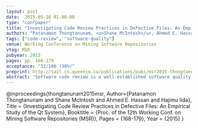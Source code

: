 ```yaml
---
layout: post
date:  2015-05-16 01:00:00
type: "confpaper"
title: "Investigating Code Review Practices in Defective Files: An Empirical Study of the Qt System"
authors: "Patanamon Thongtanunam, <u>Shane McIntosh</u>, Ahmed E. Hassan, and Hajimu Iida"
tags: ["code-review", "software-quality"]
venue: Working Conference on Mining Software Repositories
vtag: MSR
pubyear: 2015
pages: pp. 168-179
acceptance: "32/106 (30%)"
preprint: http://sail.cs.queensu.ca/publications/pubs/msr2015-thongtanunam.pdf
abstract: "Software code review is a well-established software quality practice. Recently, Modern Code Review (MCR) has been widely adopted in both open source and industrial projects. To evaluate the impact that characteristics of MCR practices have on software quality, this paper comparatively studies MCR practices in defective and clean source code files. We investigate defective files along two perspectives: 1) files that will eventually have defects (i.e., future-defective files) and 2) files that have historically been defective (i.e., risky files). Through an empirical study of 11,736 reviews of changes to 24,486 files from the Qt open source system, we find that both future-defective files and risky files tend to be reviewed less rigorously than their clean counterparts. We also find that the concerns addressed during the code reviews of both defective and clean files tend to enhance evolvability, i.e., ease future maintenance (like documentation), rather than focus on functional issues (like incorrect program logic). Our findings suggest that although functionality concerns are rarely addressed during code review, the rigour of the reviewing process that is applied to a source code file throughout a development cycle shares a link with its defect proneness."
---
```

@inproceedings{thongtanunam2015msr,
	Author={Patanamon Thongtanunam and Shane McIntosh and Ahmed E. Hassan and Hajimu Iida},
	Title = {Investigating Code Review Practices in Defective Files: An Empirical Study of the Qt System},
	Booktitle = {Proc. of the 12th Working Conf. on Mining Software Repositories (MSR)},
	Pages = {168-179},
	Year = {2015}
}
